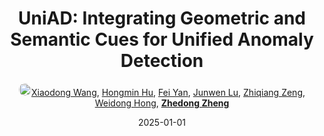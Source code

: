 ---
title: "UniAD: Integrating Geometric and Semantic Cues for Unified Anomaly Detection"
collection: publications
permalink: /publication/UniAD-In2025
date: 2025-01-01
doi: 
oral: 
keywords: unified anomaly detection, anomaly detection, detection, 
venue: 'ACM International Conference on Multimedia (ACM MM)'
author: '<a href="https://zdzheng.xyz/authors/Xiaodong-Wang" class="author"> <img src= "https://zdzheng.xyz/coauthors/xiaodong-wang.jpg" alt="xiaodong-wang" style="border-radius: 50%; height:20px; width:20px">Xiaodong Wang</a>, <a href="https://zdzheng.xyz/authors/Hongmin-Hu" class="author">Hongmin Hu</a>, <a href="https://zdzheng.xyz/authors/Fei-Yan" class="author">Fei Yan</a>, <a href="https://zdzheng.xyz/authors/Junwen-Lu" class="author">Junwen Lu</a>, <a href="https://zdzheng.xyz/authors/Zhiqiang-Zeng" class="author">Zhiqiang Zeng</a>, <a href="https://zdzheng.xyz/authors/Weidong-Hong" class="author">Weidong Hong</a>, <strong><a href="https://zdzheng.xyz/authors/Zhedong-Zheng" class="author">Zhedong Zheng</a></strong>'
sqlauthor: '{"@type": "Person","name": "Xiaodong Wang"}, {"@type": "Person","name": "Hongmin Hu"}, {"@type": "Person","name": "Fei Yan"}, {"@type": "Person","name": "Junwen Lu"}, {"@type": "Person","name": "Zhiqiang Zeng"}, {"@type": "Person","name": "Weidong Hong"}, {"@type": "Person","name": "Zhedong Zheng"}'
citation: ' Xiaodong Wang,  Hongmin Hu,  Fei Yan,  Junwen Lu,  Zhiqiang Zeng,  Weidong Hong,  Zhedong Zheng, &quot;UniAD: Integrating Geometric and Semantic Cues for Unified Anomaly Detection.&quot; ACM Multimedia, 2025.'
pub_year: '2025'
bib: >
    @inproceedings{wang2025UniAD,<br>author = "Wang, Xiaodong and Hu, Hongmin and Yan, Fei and Lu, Junwen and Zeng, Zhiqiang and Hong, Weidong and Zheng, Zhedong",<br>title = "UniAD: Integrating Geometric and Semantic Cues for Unified Anomaly Detection",<br>booktitle = "ACM Multimedia",<br>year = "2025"
    }

---